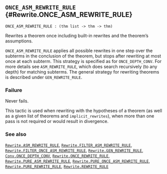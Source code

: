## `ONCE_ASM_REWRITE_RULE` {#Rewrite.ONCE_ASM_REWRITE_RULE}


```
ONCE_ASM_REWRITE_RULE : (thm list -> thm -> thm)
```



Rewrites a theorem once including built-in rewrites and the theorem’s
assumptions.


`ONCE_ASM_REWRITE_RULE` applies all possible rewrites in one step
over the subterms in the conclusion of the theorem, but stops after
rewriting at most once at each subterm. This strategy is specified as
for `ONCE_DEPTH_CONV`. For more details see `ASM_REWRITE_RULE`, which
does search recursively (to any depth) for matching subterms. The
general strategy for rewriting theorems is described under
`GEN_REWRITE_RULE`.

### Failure

Never fails.


This tactic is used when rewriting with the hypotheses of a theorem
(as well as a given list of theorems and `implicit_rewrites`), when more
than one pass is not required or would result in divergence.

### See also

[`Rewrite.ASM_REWRITE_RULE`](#Rewrite.ASM_REWRITE_RULE), [`Rewrite.FILTER_ASM_REWRITE_RULE`](#Rewrite.FILTER_ASM_REWRITE_RULE), [`Rewrite.FILTER_ONCE_ASM_REWRITE_RULE`](#Rewrite.FILTER_ONCE_ASM_REWRITE_RULE), [`Rewrite.GEN_REWRITE_RULE`](#Rewrite.GEN_REWRITE_RULE), [`Conv.ONCE_DEPTH_CONV`](#Conv.ONCE_DEPTH_CONV), [`Rewrite.ONCE_REWRITE_RULE`](#Rewrite.ONCE_REWRITE_RULE), [`Rewrite.PURE_ASM_REWRITE_RULE`](#Rewrite.PURE_ASM_REWRITE_RULE), [`Rewrite.PURE_ONCE_ASM_REWRITE_RULE`](#Rewrite.PURE_ONCE_ASM_REWRITE_RULE), [`Rewrite.PURE_REWRITE_RULE`](#Rewrite.PURE_REWRITE_RULE), [`Rewrite.REWRITE_RULE`](#Rewrite.REWRITE_RULE)

